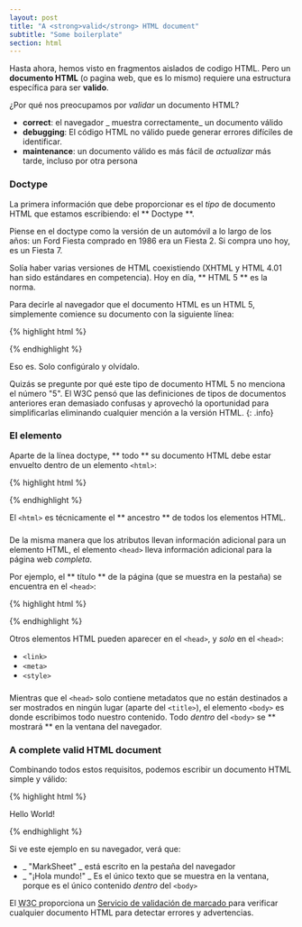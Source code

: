 ```yaml
---
layout: post
title: "A <strong>valid</strong> HTML document"
subtitle: "Some boilerplate"
section: html
---
```


Hasta ahora, hemos visto en fragmentos aislados de codigo HTML. Pero un **documento HTML** (o pagina web, que es lo mismo) requiere una estructura específica para ser **valido**.

¿Por qué nos preocupamos por _validar_ un documento HTML?

* **correct**: el navegador _ muestra correctamente_ un documento válido
* **debugging**: El código HTML no válido puede generar errores difíciles de identificar.
* **maintenance**: un documento válido es más fácil de _actualizar_ más tarde, incluso por otra persona

### Doctype

La primera información que debe proporcionar es el _tipo_ de documento HTML que estamos escribiendo: el ** Doctype **.

Piense en el doctype como la versión de un automóvil a lo largo de los años: un Ford Fiesta comprado en 1986 era un Fiesta 2. Si compra uno hoy, es un Fiesta 7.

Solía ​​haber varias versiones de HTML coexistiendo (XHTML y HTML 4.01 han sido estándares en competencia). Hoy en día, ** HTML 5 ** es la norma.

Para decirle al navegador que el documento HTML es un HTML 5, simplemente comience su documento con la siguiente línea:

{% highlight html %}
<!DOCTYPE html>
{% endhighlight %}

Eso es. Solo configúralo y olvídalo.

Quizás se pregunte por qué este tipo de documento HTML 5 no menciona el número "5". El W3C pensó que las definiciones de tipos de documentos anteriores eran demasiado confusas y aprovechó la oportunidad para simplificarlas eliminando cualquier mención a la versión HTML.
{: .info}

### El <html> elemento

Aparte de la línea doctype, ** todo ** su documento HTML debe estar envuelto dentro de un elemento `<html>`:

{% highlight html %}
<!DOCTYPE html>
<html>
  <!-- El resto de su código HTML está aquí. -->
</html>
{% endhighlight %}

El `<html>` es técnicamente el ** ancestro ** de todos los elementos HTML.

### <head>

De la misma manera que los atributos llevan información adicional para un elemento HTML, el elemento `<head>` lleva información adicional para la página web _completa_.

Por ejemplo, el ** título ** de la página (que se muestra en la pestaña) se encuentra en el `<head>`:

{% highlight html %}
<head>
  <title>Mi fabuloso blog</title>
</head>
{% endhighlight %}

Otros elementos HTML pueden aparecer en el `<head>`, y _solo_ en el `<head>`:

* `<link>`
* `<meta>`
* `<style>`

### <body>

Mientras que el `<head>` solo contiene metadatos que no están destinados a ser mostrados en ningún lugar (aparte del `<title>`), el elemento `<body>` es donde escribimos todo nuestro contenido. Todo _dentro_ del `<body>` se ** mostrará ** en la ventana del navegador.

### A complete valid HTML document

Combinando todos estos requisitos, podemos escribir un documento HTML simple y válido:

{% highlight html %}
<!DOCTYPE html>
<html>
  <head>
    <meta charset="utf-8">
    <title>MarkSheet</title>
    <meta name="description" content="A simple HTML and CSS tutorial">
  </head>
  <body>
    <p>Hello World!</p>
  </body>
</html>
{% endhighlight %}

Si ve este ejemplo en su navegador, verá que:

* _ "MarkSheet" _ está escrito en la pestaña del navegador
* _ "¡Hola mundo!" _ Es el único texto que se muestra en la ventana, porque es el único contenido _dentro_ del `<body>`

<p> El <abbr title = "World Wide Web Consortium"> W3C </abbr> proporciona un <a href="https://validator.w3.org/#validate_by_input"> Servicio de validación de marcado </a> para verificar cualquier documento HTML para detectar errores y advertencias. </p>
